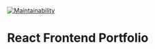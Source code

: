 [![Maintainability](https://api.codeclimate.com/v1/badges/0c9ebadff645984d7e02/maintainability)](https://codeclimate.com/github/ElisabethFox/Frontend-Portfolio/maintainability)

# React Frontend Portfolio